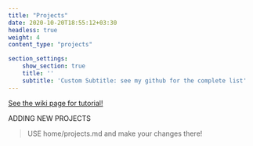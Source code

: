 ```yaml
---
title: "Projects"
date: 2020-10-20T18:55:12+03:30
headless: true
weight: 4
content_type: "projects"

section_settings:
    show_section: true
    title: ''
    subtitle: 'Custom Subtitle: see my github for the complete list'
---
```


[See the wiki page for tutorial!](https://github.com/hadisinaee/avicenna/wiki)

ADDING NEW PROJECTS
> USE home/projects.md and make your changes there!
